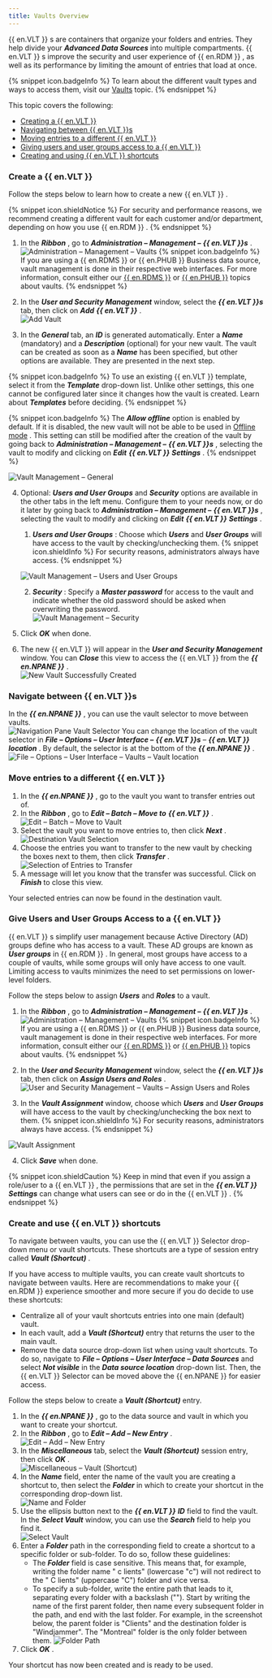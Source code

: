 ```yaml
---
title: Vaults Overview
---
```


{{ en.VLT }} s are containers that organize your folders and entries. They help divide your ***Advanced Data Sources*** into multiple compartments. {{ en.VLT }} s improve the security and user experience of {{ en.RDM }} , as well as its performance by limiting the amount of entries that load at once. 

{% snippet icon.badgeInfo %} 
To learn about the different vault types and ways to access them, visit our [Vaults](/rdm/windows/commands/view/panels/vault/) topic. 
{% endsnippet %}
 
This topic covers the following:  

* [Creating a {{ en.VLT }}](#create-a--envlt) 
* [Navigating between {{ en.VLT }}s](#navigate-between--envlt-s) 
* [Moving entries to a different {{ en.VLT }}](#move-entries-to-a-different--envlt) 
* [Giving users and user groups access to a {{ en.VLT }}](#give-users-and-user-groups-access-to-a--envlt) 
* [Creating and using {{ en.VLT }} shortcuts](#create-and-use--envlt--shortcuts) 

### Create a {{ en.VLT }} 

Follow the steps below to learn how to create a new {{ en.VLT }} . 

{% snippet icon.shieldNotice %} 
For security and performance reasons, we recommend creating a different vault for each customer and/or department, depending on how you use {{ en.RDM }} . 
{% endsnippet %}
 
1. In the ***Ribbon*** , go to ***Administration – Management –*** ***{{ en.VLT }}s*** .  
![Administration – Management – Vaults](https://webdevolutions.azureedge.net/docs/en/rdm/windows/clip11300.png) 
{% snippet icon.badgeInfo %} 
If you are using a {{ en.RDMS }} or {{ en.PHUB }} Business data source, vault management is done in their respective web interfaces. For more information, consult either our [{{ en.RDMS }}](/server/web-interface/administration/security-management/vaults/) or [{{ en.PHUB }}](/hub/web-interface/hub-overview/administration/management/vaults/) topics about vaults. 
{% endsnippet %}
 
2. In the ***User and Security Management*** window, select the ***{{ en.VLT }}s*** tab, then click on ***Add*** ***{{ en.VLT }}*** .  
![Add Vault](https://webdevolutions.azureedge.net/docs/en/rdm/windows/clip10739.png) 
1. In the ***General*** tab, an ***ID*** is generated automatically. Enter a ***Name*** (mandatory) and a ***Description*** (optional) for your new vault. The vault can be created as soon as a ***Name*** has been specified, but other options are available. They are presented in the next step. 

{% snippet icon.badgeInfo %} 
To use an existing {{ en.VLT }} template, select it from the ***Template*** drop-down list. Unlike other settings, this one cannot be configured later since it changes how the vault is created. Learn about ***Templates*** before deciding. 
{% endsnippet %}
 
{% snippet icon.badgeInfo %} 
The ***Allow offline*** option is enabled by default. If it is disabled, the new vault will not be able to be used in [Offline mode](/rdm/windows/data-sources/offline-mode/) . This setting can still be modified after the creation of the vault by going back to ***Administration – Management –*** ***{{ en.VLT }}s*** , selecting the vault to modify and clicking on ***Edit*** ***{{ en.VLT }}*** ***Settings*** . 
{% endsnippet %}
 
![Vault Management – General](https://webdevolutions.azureedge.net/docs/en/rdm/windows/clip11301.png) 

4. Optional: ***Users and User Groups*** and ***Security*** options are available in the other tabs in the left menu. Configure them to your needs now, or do it later by going back to ***Administration – Management –*** ***{{ en.VLT }}s*** , selecting the vault to modify and clicking on ***Edit*** ***{{ en.VLT }}*** ***Settings*** . 
    1. ***Users and User Groups*** : Choose which ***Users*** and ***User Groups*** will have access to the vault by checking/unchecking them. 
{% snippet icon.shieldInfo %} 
For security reasons, administrators always have access. 
{% endsnippet %}
 
    ![Vault Management – Users and User Groups](https://webdevolutions.azureedge.net/docs/en/rdm/windows/RDMWin2139.png)  

    2. ***Security*** : Specify a ***Master password*** for access to the vault and indicate whether the old password should be asked when overwriting the password.  
    ![Vault Management – Security](https://webdevolutions.azureedge.net/docs/en/rdm/windows/RDMWin2140.png) 

5. Click ***OK*** when done. 
1. The new {{ en.VLT }} will appear in the ***User and Security Management*** window. You can ***Close*** this view to access the {{ en.VLT }} from the ***{{ en.NPANE }}*** .  
![New Vault Successfully Created](https://webdevolutions.azureedge.net/docs/en/rdm/windows/RDMWin2138.png) 

### Navigate between {{ en.VLT }}s 

In the ***{{ en.NPANE }}*** , you can use the vault selector to move between vaults.  
![Navigation Pane Vault Selector](https://webdevolutions.azureedge.net/docs/en/rdm/windows/clip3602.png) 
You can change the location of the vault selector in ***File – Options – User Interface –*** ***{{ en.VLT }}s*** – ***{{ en.VLT }}*** ***location*** . By default, the selector is at the bottom of the ***{{ en.NPANE }}*** .  
![File – Options – User Interface – Vaults – Vault location](https://webdevolutions.azureedge.net/docs/en/rdm/windows/RDMWin2141.png) 

### Move entries to a different {{ en.VLT }} 

1. In the ***{{ en.NPANE }}*** , go to the vault you want to transfer entries out of. 
1. In the ***Ribbon*** , go to ***Edit – Batch – Move to*** ***{{ en.VLT }}*** .  
![Edit – Batch – Move to Vault](https://webdevolutions.azureedge.net/docs/en/rdm/windows/clip7030.png) 
1. Select the vault you want to move entries to, then click ***Next*** .  
![Destination Vault Selection](https://webdevolutions.azureedge.net/docs/en/rdm/windows/clip7031.png) 
1. Choose the entries you want to transfer to the new vault by checking the boxes next to them, then click ***Transfer*** .  
![Selection of Entries to Transfer](https://webdevolutions.azureedge.net/docs/en/rdm/windows/clip7032.png) 
1. A message will let you know that the transfer was successful. Click on ***Finish*** to close this view.  

Your selected entries can now be found in the destination vault. 

### Give Users and User Groups Access to a {{ en.VLT }} 

{{ en.VLT }} s simplify user management because Active Directory (AD) groups define who has access to a vault. These AD groups are known as ***User groups*** in {{ en.RDM }} . In general, most groups have access to a couple of vaults, while some groups will only have access to one vault. Limiting access to vaults minimizes the need to set permissions on lower-level folders.  

Follow the steps below to assign ***Users*** and ***Roles*** to a vault.  

1. In the ***Ribbon*** , go to ***Administration – Management –*** ***{{ en.VLT }}s*** .  
![Administration – Management – Vaults](https://webdevolutions.azureedge.net/docs/en/rdm/windows/clip11300.png) 
{% snippet icon.badgeInfo %} 
If you are using a {{ en.RDMS }} or {{ en.PHUB }} Business data source, vault management is done in their respective web interfaces. For more information, consult either our [{{ en.RDMS }}](/server/web-interface/administration/security-management/vaults/) or [{{ en.PHUB }}](/hub/web-interface/hub-overview/administration/management/vaults/) topics about vaults. 
{% endsnippet %}
 
2. In the ***User and Security Management*** window, select the ***{{ en.VLT }}s*** tab, then click on ***Assign Users and Roles*** .  
![User and Security Management – Vaults – Assign Users and Roles](https://webdevolutions.azureedge.net/docs/en/rdm/windows/clip7033.png) 
1. In the ***Vault Assignment*** window, choose which ***Users*** and ***User Groups*** will have access to the vault by checking/unchecking the box next to them. 
{% snippet icon.shieldInfo %} 
For security reasons, administrators always have access. 
{% endsnippet %}
 
![Vault Assignment](https://webdevolutions.azureedge.net/docs/en/rdm/windows/clip7034.png) 

4. Click ***Save*** when done. 

{% snippet icon.shieldCaution %} 
Keep in mind that even if you assign a role/user to a {{ en.VLT }} , the permissions that are set in the ***{{ en.VLT }} Settings*** can change what users can see or do in the {{ en.VLT }} . 
{% endsnippet %}
 
### Create and use {{ en.VLT }} shortcuts 

To navigate between vaults, you can use the {{ en.VLT }} Selector drop-down menu or vault shortcuts. These shortcuts are a type of session entry called ***Vault (Shortcut)*** .  

If you have access to multiple vaults, you can create vault shortcuts to navigate between vaults. Here are recommendations to make your {{ en.RDM }} experience smoother and more secure if you do decide to use these shortcuts:  

* Centralize all of your vault shortcuts entries into one main (default) vault. 
* In each vault, add a ***Vault (Shortcut)*** entry that returns the user to the main vault. 
* Remove the data source drop-down list when using vault shortcuts. To do so, navigate to ***File – Options – User Interface – Data Sources*** and select ***Not visible*** in the ***Data source location*** drop-down list. Then, the {{ en.VLT }} Selector can be moved above the {{ en.NPANE }} for easier access.  

Follow the steps below to create a ***Vault (Shortcut)*** entry.  

1. In the ***{{ en.NPANE }}*** , go to the data source and vault in which you want to create your shortcut. 
1. In the ***Ribbon*** , go to ***Edit – Add – New Entry*** .  
![Edit – Add – New Entry](https://webdevolutions.azureedge.net/docs/en/rdm/windows/RDMWin2142.png) 
1. In the ***Miscellaneous*** tab, select the ***Vault (Shortcut)*** session entry, then click ***OK*** .  
![Miscellaneous – Vault (Shortcut)](https://webdevolutions.azureedge.net/docs/en/rdm/windows/clip7037.png) 
1. In the ***Name*** field, enter the name of the vault you are creating a shortcut to, then select the ***Folder*** in which to create your shortcut in the corresponding drop-down list.  
![Name and Folder](https://webdevolutions.azureedge.net/docs/en/rdm/windows/RDMWin2143.png) 
1. Use the ellipsis button next to the ***{{ en.VLT }}*** ***ID*** field to find the vault. In the ***Select Vault*** window, you can use the ***Search*** field to help you find it.  
![Select Vault](https://webdevolutions.azureedge.net/docs/en/rdm/windows/clip7039.png) 
1. Enter a ***Folder*** path in the corresponding field to create a shortcut to a specific folder or sub-folder. To do so, follow these guidelines: 
    * The ***Folder*** field is case sensitive. This means that, for example, writing the folder name " c lients" (lowercase "c") will not redirect to the " C lients" (uppercase "C") folder and vice versa. 
    * To specify a sub-folder, write the entire path that leads to it, separating every folder with a backslash ("\"). Start by writing the name of the first parent folder, then name every subsequent folder in the path, and end with the last folder. For example, in the screenshot below, the parent folder is "Clients" and the destination folder is "Windjammer". The "Montreal" folder is the only folder between them. 
    ![Folder Path](https://webdevolutions.azureedge.net/docs/en/rdm/windows/RDMWin2144.png) 
7. Click ***OK*** . 

Your shortcut has now been created and is ready to be used. 

